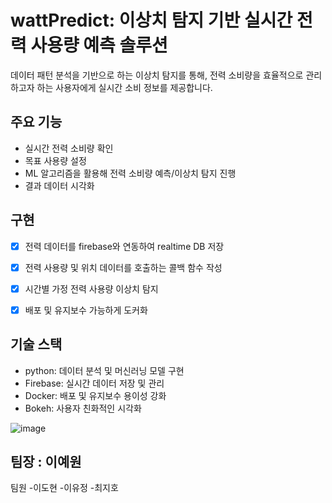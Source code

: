 # wattPredict: 이상치 탐지 기반 실시간 전력 사용량 예측 솔루션

데이터 패턴 분석을 기반으로 하는 이상치 탐지를 통해, 전력 소비량을 효율적으로 관리하고자 하는 사용자에게 실시간 소비 정보를 제공합니다.
  
## 주요 기능
  - 실시간 전력 소비량 확인
  - 목표 사용량 설정
  - ML 알고리즘을 활용해 전력 소비량 예측/이상치 탐지 진행
  - 결과 데이터 시각화



## 구현
- [x] 전력 데이터를 firebase와 연동하여 realtime DB 저장
- [x] 전력 사용량 및 위치 데이터를 호출하는 콜백 함수 작성
- [x] 시간별 가정 전력 사용량 이상치 탐지 
- [x] 배포 및 유지보수 가능하게 도커화




## 기술 스택
- python: 데이터 분석 및 머신러닝 모델 구현
- Firebase: 실시간 데이터 저장 및 관리
- Docker: 배포 및 유지보수 용이성 강화
- Bokeh: 사용자 친화적인 시각화 



![image](https://github.com/user-attachments/assets/cf82929e-ab6d-4c2c-a30f-0b30f35cbfc9)



## 팀장 : 이예원
팀원
-이도현
-이유정
-최지호



